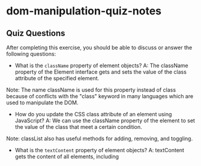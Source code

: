 # dom-manipulation-quiz-notes

## Quiz Questions

After completing this exercise, you should be able to discuss or answer the following questions:

- What is the `className` property of element objects?
A: The className property of the Element interface gets and sets the value of the class attribute of the specified element.

Note: The name className is used for this property instead of class because of conflicts with the "class" keyword in many languages which are used to manipulate the DOM.

- How do you update the CSS class attribute of an element using JavaScript?
A: We can use the className property of the element to set the value of the class that meet a certain condition.

Note: classList also has useful methods for adding, removing, and toggling.

- What is the `textContent` property of element objects?
A: textContent gets the content of all elements, including <script> and <style> elements.

- How do you update the text within an element using JavaScript?
A: document.querySelector('selector').textContent = "Texts"

- Is the `event` parameter of an event listener callback always useful?
A: It's depending on what information we need. So, if we don't need to know anything about the event occurs then, it won't be useful.

- Would this assignment be simpler or more complicated if we didn't use a variable to keep track of the number of clicks?
A: I think it would be more complicated if we didn't use a variable to keep track of the number clicks since there won't be an easy way to increment the value.

- Why is storing information about a program in variables better than only storing it in the DOM?
A: We can easily access it and it's more flexible to change it.


## Notes

All student notes should be written here.


How to write `Code Examples` in markdown

for JS:

```javascript
const data = "Howdy";
```

for HTML:

```html
<div>
  <p>This is text content</p>
</div>
```

for CSS:

```css
div {
  width: 100%;
}
```
